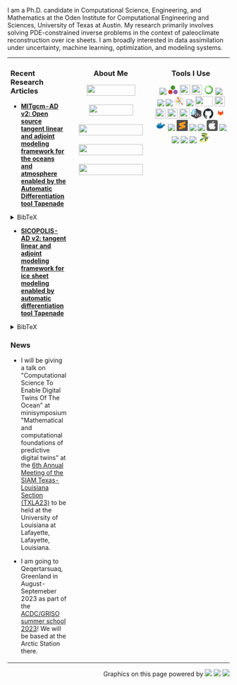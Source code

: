 I am a Ph.D. candidate in Computational Science, Engineering, and Mathematics at the Oden Institute for Computational Engineering and Sciences, University of Texas at Austin. My research primarily involves solving PDE-constrained inverse problems in the context of paleoclimate reconstruction over ice sheets. I am broadly interested in data assimilation under uncertainty, machine learning, optimization, and modeling systems.

<!--
**Shreyas911/Shreyas911** is a ✨ _special_ ✨ repository because its `README.md` (this file) appears on your GitHub profile.

Here are some ideas to get you started:

- 🔭 I’m currently working on ...
- 🌱 I’m currently learning ...
- 👯 I’m looking to collaborate on ...
- 🤔 I’m looking for help with ...
- 💬 Ask me about ...
- 📫 How to reach me: ...
- 😄 Pronouns: ...
- ⚡ Fun fact: ...
-->

<table cellspacing="0" cellpadding="0"><tr><td valign="top">

### Recent Research Articles

- [**MITgcm-AD v2: Open source tangent linear and adjoint modeling framework for the oceans and atmosphere enabled by the Automatic Differentiation tool Tapenade**](https://arxiv.org/abs/2401.11952)
<details><summary>BibTeX</summary><pre>
@misc{gaikwad2024mitgcmad,
title={MITgcm-AD v2: Open source tangent linear and adjoint modeling framework for the oceans and atmosphere enabled by the Automatic Differentiation tool Tapenade},
author={Shreyas Sunil Gaikwad and Sri Hari Krishna Narayanan and Laurent Hascoet and Jean-Michel Campin and Helen Pillar and An Nguyen and Jan Hückelheim and Paul Hovland and Patrick Heimbach},
year={2024},
eprint={2401.11952},
archivePrefix={arXiv},
primaryClass={physics.ao-ph}}</pre></details>

- [**SICOPOLIS-AD v2: tangent linear and adjoint modeling framework for ice sheet modeling enabled by automatic differentiation tool Tapenade**](https://doi.org/10.21105/joss.04679)
<details><summary>BibTeX</summary><pre>
@article{Gaikwad2023, 
doi = {10.21105/joss.04679}, 
url = {https://doi.org/10.21105/joss.04679}, 
year = {2023}, 
publisher = {The Open Journal}, 
volume = {8}, number = {83}, pages = {4679}, 
author = {Shreyas Sunil Gaikwad and Laurent Hascoet and Sri Hari Krishna Narayanan and Liz Curry-Logan and Ralf Greve and Patrick Heimbach}, 
title = {SICOPOLIS-AD v2: tangent linear and adjoint modeling framework for ice sheet modeling enabled by automatic differentiation tool Tapenade}, 
journal = {Journal of Open Source Software} }</pre></details>

### News

- I will be giving a talk on "Computational Science To Enable Digital Twins Of The Ocean" at minisymposium "Mathematical and computational foundations of predictive digital twins" at the [6th Annual Meeting of the SIAM Texas-Louisiana Section (TXLA23)](https://www.siam.org/conferences/cm/conference/txla23) to be held at the University of Louisiana at Lafayette, Lafayette, Louisiana.

- I am going to Qeqertarsuaq, Greenland in August-Septemeber 2023 as part of the [ACDC/GRISO summer school 2023](https://griso.ucsd.edu/acdc-griso-summer-school-2023-past-and-future-changes-in-greenland-climate/)! We will be based at the Arctic Station there.
</td><td align="center" valign="top" width="180">

### About Me

<p align="center">
    <a href="https://shreyas911.github.io/"><img src="https://img.shields.io/badge/Homepage-8A2BE2.svg?style=flat-square&logo=Google-Home&logoColor=white" height="25" width="110"/></a>
    <br></br>    
    <a href="https://github.com/Shreyas911/Shreyas911/blob/main/docs/ShreyasResume.pdf"><img src="https://img.shields.io/badge/Resume-005A2B.svg?style=flat-square&logo=read-the-docs&logoColor=white" height="25" width="100"/></a>
    <br></br>
    <a href="https://scholar.google.com/citations?user=ouKOV-kAAAAJ&hl=en&authuser=1"><img src="https://img.shields.io/badge/Google%20Scholar-4285F4.svg?style=flat-square&logo=google-scholar&logoColor=white" height="25" width="145"/></a>
    <br></br>
    <a href="https://www.linkedin.com/in/shreyasg911/"><img src="https://img.shields.io/badge/LinkedIn%20Profile-0077B5.svg?style=flat-square&logo=linkedin&logoColor=white" height="25" width="145"/></a>
    <br></br>
    <a href="mailto:shreyasg911@gmail.com"><img src="https://img.shields.io/badge/Contact%20(Email)-D14836.svg?style=flat-square&logo=gmail&logoColor=white" height="25" width="145"/></a>
</p>

</td><td align="center" valign="top" width="190">

### Tools I Use

<p align="center">
    <a href="https://www.python.org/"><img src="https://upload.wikimedia.org/wikipedia/commons/c/c3/Python-logo-notext.svg" height="23"/></a>
    <a href="https://julialang.org/"><img src="https://raw.githubusercontent.com/JuliaLang/julia-logo-graphics/master/images/julia-dots.svg" height="23" width="23"/></a>
    <a href="https://fortran-lang.org/"><img src="https://upload.wikimedia.org/wikipedia/commons/b/b8/Fortran_logo.svg" height="23" width="23"/></a>
    <a href="https://isocpp.org/"><img src="https://upload.wikimedia.org/wikipedia/commons/1/18/ISO_C%2B%2B_Logo.svg" height="23" width="23"/></a>
    <a href="https://www.anaconda.com/"><img src="https://raw.githubusercontent.com/Shreyas911/Shreyas911/main/img/anaconda.svg" height="23"/></a>
    <a href="https://pandas.pydata.org/"><img src="https://img.shields.io/badge/-150458.svg?style=uflat-square&logo=pandas&logoColor=white" height="23"/></a>
    <a href="https://numpy.org/"><img src="https://raw.githubusercontent.com/numpy/numpy/main/branding/logo/logomark/numpylogoicon.svg" height="23"/></a>
    <a href="https://scipy.org/"><img src="https://scipy.org/images/logo.svg" height="23"/></a>
    <a href="https://matplotlib.org/"><img src="https://raw.githubusercontent.com/Shreyas911/Shreyas911/main/img/matplotlib-logo.svg" height="23"/></a>
    <a href="https://fenicsproject.org/"><img src="https://fenicsproject.org/pub/graphics/fenics_logo.svg" height="23"/></a>
    <a href="https://scikit-learn.org/stable/"><img src="https://github.com/scikit-learn/scikit-learn/raw/main/doc/images/scikit-learn-logo-notext.png" height="23" width="40"/></a>
    <a href="https://pytorch.org/"><img src="https://upload.wikimedia.org/wikipedia/commons/1/10/PyTorch_logo_icon.svg" height="23" width="23"/></a>
    <a href="https://www.tensorflow.org/"><img src="https://upload.wikimedia.org/wikipedia/commons/2/2d/Tensorflow_logo.svg" height="23" width="23"/></a>
    <a href="https://keras.io/"><img src="https://upload.wikimedia.org/wikipedia/commons/a/ae/Keras_logo.svg" height="23" width="23"/></a>
    <a href="https://cuda.juliagpu.org/stable/"><img src="https://raw.githubusercontent.com/JuliaGPU/CUDA.jl/master/docs/src/assets/logo.png" height="23" width="23"/></a>
    <a href="https://enzyme.mit.edu/julia/stable/"><img src="https://raw.githubusercontent.com/EnzymeAD/Enzyme.jl/main/docs/src/assets/logo.svg" height="23" width="23"/></a>
    <a href="https://github.com/"><img src="https://raw.githubusercontent.com/Shreyas911/Shreyas911/main/img/github.svg" height="23"/></a>
    <a href="https://about.gitlab.com/"><img src="https://raw.githubusercontent.com/Shreyas911/Shreyas911/main/img/gitlab.svg" height="25"/></a>
    <a href="https://www.docker.com/"><img src="https://raw.githubusercontent.com/Shreyas911/Shreyas911/main/img/docker.svg" height="25"/></a>
    <a href="https://slack.com/"><img src="https://upload.wikimedia.org/wikipedia/commons/d/d5/Slack_icon_2019.svg" height="25"/></a>
    <a href="https://www.sublimetext.com/"><img src="https://raw.githubusercontent.com/Shreyas911/Shreyas911/main/img/sublime-text.svg" height="25"/></a>
    <a href="https://jupyter.org/"><img src="https://upload.wikimedia.org/wikipedia/commons/3/38/Jupyter_logo.svg" height="25"/></a>
    <a href="https://www.overleaf.com/"><img src="https://upload.wikimedia.org/wikipedia/commons/2/2a/Overleaf_Logo.svg" height="25"/></a>
    <a href="https://www.apple.com/"><img src="https://raw.githubusercontent.com/Shreyas911/Shreyas911/main/img/apple.svg" height="25"/></a>
    <a href="https://www.linux.org/"><img src="https://upload.wikimedia.org/wikipedia/commons/3/35/Tux.svg" height="25"/></a>
    <a href="https://www.microsoft.com/en-us/windows?r=1"><img src="https://upload.wikimedia.org/wikipedia/commons/8/87/Windows_logo_-_2021.svg" height="25"/></a>
    <a href="https://www.office.com/"><img src="https://upload.wikimedia.org/wikipedia/commons/0/0c/Microsoft_Office_logo_%282013%E2%80%932019%29.svg" height="25"/></a>
    <a href="https://code.visualstudio.com/"><img src="https://upload.wikimedia.org/wikipedia/commons/9/9a/Visual_Studio_Code_1.35_icon.svg" height="25"/></a>
    <a href="https://team.inria.fr/ecuador/en/tapenade/"><img src="https://raw.githubusercontent.com/Shreyas911/Shreyas911/main/img/tapenade.svg" height="25"/></a>
</p>

</td></tr></table>

<p align="right">
    Graphics on this page powered by
    <a href="https://bfy.tw/Ox8q"><img src="https://img.shields.io/badge/Google%20Search-4285F4.svg?style=flat-square&logo=google&logoColor=white" height="15"/></a>
    <a href="https://shields.io/"><img src="https://img.shields.io/badge/Shields-IO-green.svg?style=flat-square&logo=none" height="15"/></a>
    <a href="https://simpleicons.org/"><img src="https://img.shields.io/badge/Simple%20Icons-111111.svg?style=flat-square&logo=simple-icons&logoColor=white" height="15"/></a>
</p>
